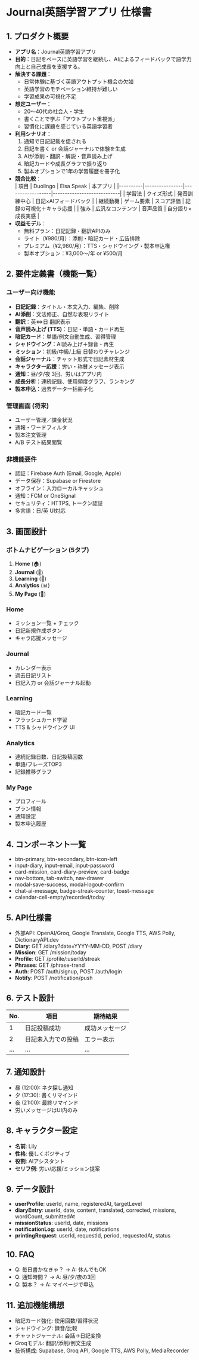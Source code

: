 
# Journal英語学習アプリ 仕様書

## 1. プロダクト概要

- **アプリ名**：Journal英語学習アプリ
- **目的**：日記をベースに英語学習を継続し、AIによるフィードバックで語学力向上と自己成長を支援する。
- **解決する課題**：
  - 日常体験に基づく英語アウトプット機会の欠如
  - 英語学習のモチベーション維持が難しい
  - 学習成果の可視化不足
- **想定ユーザー**：
  - 20～40代の社会人・学生
  - 書くことで学ぶ「アウトプット重視派」
  - 習慣化に課題を感じている英語学習者
- **利用シナリオ**：
  1. 通知で日記記載を促される  
  2. 日記を書く or 会話ジャーナルで体験を生成  
  3. AIが添削・翻訳・解説・音声読み上げ  
  4. 暗記カードや成長グラフで振り返り  
  5. 製本オプションで1年の学習履歴を冊子化
- **競合比較**：  
  | 項目     | Duolingo       | Elsa Speak       | 本アプリ                   |
  |----------|----------------|------------------|----------------------------|
  | 学習法   | クイズ形式       | 発音訓練中心       | 日記×AIフィードバック        |
  | 継続動機 | ゲーム要素       | スコア評価        | 記録の可視化＋キャラ応援      |
  | 強み     | 広汎なコンテンツ  | 音声品質         | 自分語り×成長実感           |
- **収益モデル**：
  - 無料プラン：日記記録・翻訳APIのみ
  - ライト（¥980/月）：添削・暗記カード・広告排除
  - プレミアム（¥2,980/月）：TTS・シャドウイング・製本申込権
  - 製本オプション：¥3,000～/年 or ¥500/月

## 2. 要件定義書（機能一覧）

### ユーザー向け機能
- **日記記録**：タイトル・本文入力、編集、削除
- **AI添削**：文法修正、自然な表現リライト
- **翻訳**：英⇔日 翻訳表示
- **音声読み上げ (TTS)**：日記・単語・カード再生
- **暗記カード**：単語/例文自動生成、習得管理
- **シャドウイング**：AI読み上げ＋録音・再生
- **ミッション**：初級/中級/上級 日替わりチャレンジ
- **会話ジャーナル**：チャット形式で日記素材生成
- **キャラクター応援**：労い・称賛メッセージ表示
- **通知**：昼/夕/夜 3回、労いはアプリ内
- **成長分析**：連続記録、使用頻度グラフ、ランキング
- **製本申込**：過去データ一括冊子化

### 管理画面 (将来)
- ユーザー管理／課金状況
- 通報・ワードフィルタ
- 製本注文管理
- A/B テスト結果閲覧

### 非機能要件
- 認証：Firebase Auth (Email, Google, Apple)
- データ保存：Supabase or Firestore
- オフライン：入力ローカルキャッシュ
- 通知：FCM or OneSignal
- セキュリティ：HTTPS, トークン認証
- 多言語：日/英 UI対応

## 3. 画面設計

### ボトムナビゲーション (5タブ)
1. **Home** (🏠)  
2. **Journal** (📝)  
3. **Learning** (🧠)  
4. **Analytics** (📊)  
5. **My Page** (👤)  

### Home
- ミッション一覧 + チェック
- 日記新規作成ボタン
- キャラ応援メッセージ

### Journal
- カレンダー表示
- 過去日記リスト
- 日記入力 or 会話ジャーナル起動

### Learning
- 暗記カード一覧
- フラッシュカード学習
- TTS & シャドウイング UI

### Analytics
- 連続記録日数、日記投稿回数
- 単語/フレーズTOP3
- 記録推移グラフ

### My Page
- プロフィール
- プラン情報
- 通知設定
- 製本申込履歴

## 4. コンポーネント一覧

- btn-primary, btn-secondary, btn-icon-left
- input-diary, input-email, input-password
- card-mission, card-diary-preview, card-badge
- nav-bottom, tab-switch, nav-drawer
- modal-save-success, modal-logout-confirm
- chat-ai-message, badge-streak-counter, toast-message
- calendar-cell-empty/recorded/today

## 5. API仕様書

- 外部API: OpenAI/Groq, Google Translate, Google TTS, AWS Polly, DictionaryAPI.dev
- **Diary**: GET /diary?date=YYYY-MM-DD, POST /diary
- **Mission**: GET /mission/today
- **Profile**: GET /profile/:userId/streak
- **Phrases**: GET /phrase-trend
- **Auth**: POST /auth/signup, POST /auth/login
- **Notify**: POST /notification/push

## 6. テスト設計

| No. | 項目                    | 期待結果                       |
|-----|-------------------------|--------------------------------|
| 1   | 日記投稿成功            | 成功メッセージ                |
| 2   | 日記未入力での投稿      | エラー表示                    |
| …   | …                       | …                             |

## 7. 通知設計

- 昼 (12:00): ネタ探し通知
- 夕 (17:30): 書くリマインド
- 夜 (21:00): 最終リマインド
- 労いメッセージはUI内のみ

## 8. キャラクター設定

- **名前**: Lily
- **性格**: 優しくポジティブ
- **役割**: AIアシスタント
- **セリフ例**: 労い/応援/ミッション提案

## 9. データ設計

- **userProfile**: userId, name, registeredAt, targetLevel
- **diaryEntry**: userId, date, content, translated, corrected, missions, wordCount, submittedAt
- **missionStatus**: userId, date, missions
- **notificationLog**: userId, date, notifications
- **printingRequest**: userId, requestId, period, requestedAt, status

## 10. FAQ

- Q: 毎日書かなきゃ？ → A: 休んでもOK
- Q: 通知時間？ → A: 昼/夕/夜の3回
- Q: 製本？ → A: マイページで申込

## 11. 追加機能構想

- 暗記カード強化: 使用回数/習得状況
- シャドウイング: 録音/比較
- チャットジャーナル: 会話→日記変換
- Groqモデル: 翻訳/添削/例文生成
- 技術構成: Supabase, Groq API, Google TTS, AWS Polly, MediaRecorder
